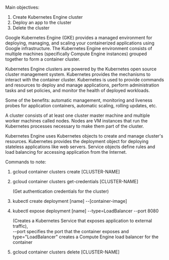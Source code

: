 Main objectives: 

1) Create Kubernetes Engine cluster 
2) Deploy an app to the cluster 
3) Delete the cluster 
 

Google Kubernetes Engine (GKE) provides a managed environment for deploying, managing, and scaling your containerized applications using Google infrastructure. 
The Kubernetes Engine environment consists of multiple machines (specifically Compute Engine instances) grouped together to form a container cluster.  

Kubernetes Engine clusters are powered by the Kubernetes open source cluster management system. 
Kubernetes provides the mechanisms to interact with the container cluster. 
Kubernetes is used to provide commands and resources to deploy and manage applications, perform administration tasks and set policies,
and monitor the health of deployed workloads. 

Some of the benefits: automatic management, monitoring and liveness probes for application containers, automatic scaling, rolling updates, etc. 

 

A cluster consists of at least one cluster master machine and multiple worker machines called nodes. 
Nodes are  VM instances that run the Kubernetes processes necessary to make them part of the cluster. 

 

Kubernetes Engine uses Kubernetes objects to create and manage cluster's resources. 
Kubernetes provides the deployment object for deploying stateless applications like web servers. 
Service objects define rules and load balancing for accessing application from the Internet. 

 

Commands to note: 

1) gcloud container clusters create [CLUSTER-NAME] 

2) gcloud container clusters get-credentials [CLUSTER-NAME]  

   (Get authentication credentials for the cluster) 

3) kubectl create deployment [name]  --[container-image]  

4) kubectl expose deployment [name] --type=LoadBalancer --port 8080 

   (Creates a Kubernetes Service that exposes application to external traffic),  
   --port specifies the port that the container exposes and 
   type="LoadBalancer" creates a Compute Engine load balancer for the container

5) gcloud container clusters delete [CLUSTER-NAME] 
